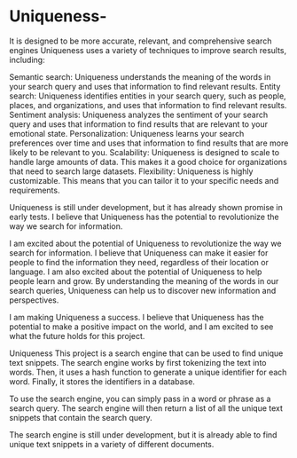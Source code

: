# Uniqueness-
It is designed to be more accurate, relevant, and comprehensive search engines
Uniqueness uses a variety of techniques to improve search results, including:

Semantic search: Uniqueness understands the meaning of the words in your search query and uses that information to find relevant results.
Entity search: Uniqueness identifies entities in your search query, such as people, places, and organizations, and uses that information to find relevant results.
Sentiment analysis: Uniqueness analyzes the sentiment of your search query and uses that information to find results that are relevant to your emotional state.
Personalization: Uniqueness learns your search preferences over time and uses that information to find results that are more likely to be relevant to you.
Scalability: Uniqueness is designed to scale to handle large amounts of data. This makes it a good choice for organizations that need to search large datasets.
Flexibility: Uniqueness is highly customizable. This means that you can tailor it to your specific needs and requirements.

Uniqueness is still under development, but it has already shown promise in early tests. I believe that Uniqueness has the potential to revolutionize the way we search for information.


I am excited about the potential of Uniqueness to revolutionize the way we search for information. I believe that Uniqueness can make it easier for people to find the information they need, regardless of their location or language. I am also excited about the potential of Uniqueness to help people learn and grow. By understanding the meaning of the words in our search queries, Uniqueness can help us to discover new information and perspectives.

I am  making Uniqueness a success. I believe that Uniqueness has the potential to make a positive impact on the world, and I am excited to see what the future holds for this project.


Uniqueness
This project is a search engine that can be used to find unique text snippets. The search engine works by first tokenizing the text into words. Then, it uses a hash function to generate a unique identifier for each word. Finally, it stores the identifiers in a database.

To use the search engine, you can simply pass in a word or phrase as a search query. The search engine will then return a list of all the unique text snippets that contain the search query.

The search engine is still under development, but it is already able to find unique text snippets in a variety of different documents.

